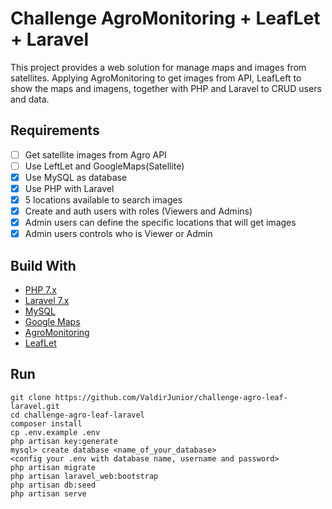 # Challenge AgroMonitoring + LeafLet + Laravel

This project provides a web solution for manage maps and images from satellites. Applying AgroMonitoring to get images from API, LeafLeft to show the maps and imagens, together with PHP and Laravel to CRUD users and data.

## Requirements

- [ ] Get satellite images from Agro API
- [ ] Use LeftLet and GoogleMaps(Satellite)
- [x] Use MySQL as database
- [x] Use PHP with Laravel
- [x] 5 locations available to search images
- [x] Create and auth users with roles (Viewers and Admins)
- [x] Admin users can define the specific locations that will get images
- [x] Admin users controls who is Viewer or Admin

## Build With

- [PHP 7.x](https://www.php.net)
- [Laravel 7.x](https://laravel.com)
- [MySQL](https://www.mysql.com)
- [Google Maps](https://cloud.google.com/maps-platform/)
- [AgroMonitoring](https://agromonitoring.com)
- [LeafLet](https://leafletjs.com)

## Run
    git clone https://github.com/ValdirJunior/challenge-agro-leaf-laravel.git
    cd challenge-agro-leaf-laravel
    composer install
    cp .env.example .env
    php artisan key:generate
    mysql> create database <name_of_your_database>
    <config your .env with database name, username and password>
    php artisan migrate
    php artisan laravel_web:bootstrap
    php artisan db:seed
    php artisan serve